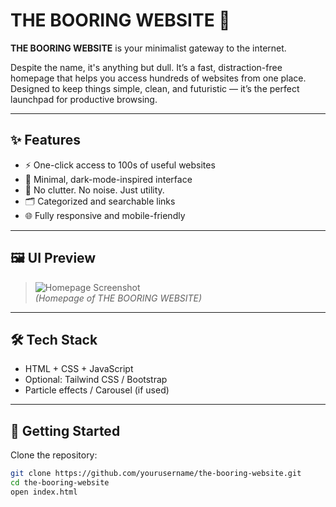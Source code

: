 

# THE BOORING WEBSITE 🌌

**THE BOORING WEBSITE** is your minimalist gateway to the internet.

Despite the name, it's anything but dull. It’s a fast, distraction-free homepage that helps you access hundreds of websites from one place. Designed to keep things simple, clean, and futuristic — it’s the perfect launchpad for productive browsing.

---

## ✨ Features

- ⚡ One-click access to 100s of useful websites
- 🌚 Minimal, dark-mode-inspired interface
- 🧠 No clutter. No noise. Just utility.
- 🗂️ Categorized and searchable links
- 🌐 Fully responsive and mobile-friendly

---

## 🖼️ UI Preview

> ![Homepage Screenshot](<img width="1881" height="802" alt="Screenshot 2025-08-02 124636" src="https://github.com/user-attachments/assets/fa8080fd-8cad-415f-9b37-ce5ef868fef3" />
)  
*(Homepage of THE BOORING WEBSITE)*

---

## 🛠 Tech Stack

- HTML + CSS + JavaScript  
- Optional: Tailwind CSS / Bootstrap  
- Particle effects / Carousel (if used)

---

## 🚀 Getting Started

Clone the repository:

```bash
git clone https://github.com/yourusername/the-booring-website.git
cd the-booring-website
open index.html
